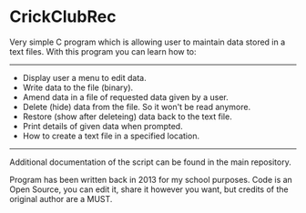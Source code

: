 # CrickClubRec 

Very simple C program which is allowing user to maintain data stored in a text files. With this program you can learn how to:

___________________________________
- Display user a menu to edit data.
- Write data to the file (binary).
- Amend data in a file of requested data given by a user.
- Delete (hide) data from the file. So it won't be read anymore.
- Restore (show after deleteing) data back to the text file.
- Print details of given data when prompted.
- How to create a text file in a specified location.

___________________________________
Additional documentation of the script can be found in the main repository.

Program has been written back in 2013 for my school purposes. Code is an Open Source, you can edit it, share it however you want, but credits of the original author are a MUST.
